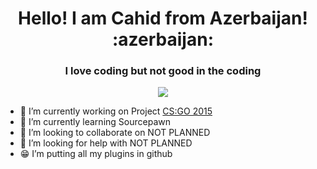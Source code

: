 <h1 align="center"> Hello! I am Cahid from Azerbaijan! :azerbaijan: </h1>
<h3 align="center">I love coding but not good in the coding</h3>

<form align="center">
  <img src="https://sarrus.gallerycdn.vsassets.io/extensions/sarrus/sourcepawn-vscode/6.2.0/1696974689822/Microsoft.VisualStudio.Services.Icons.Default">
</form>

- 🔭 I’m currently working on Project <a href="https://discord.gg/A6PtSWWP3J">CS:GO 2015</a>
- 🌱 I’m currently learning Sourcepawn
- 👯 I’m looking to collaborate on NOT PLANNED
- 🤔 I’m looking for help with NOT PLANNED
- :grin: I’m putting all my plugins in github
